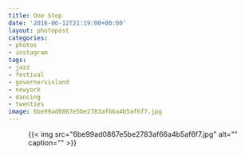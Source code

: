 ```yaml
---
title: One Step
date: '2016-06-12T21:19:00+00:00'
layout: photopost
categories:
- photos
- instagram
tags:
- jazz
- festival
- governersisland
- newyork
- dancing
- twenties
image: 6be99ad0867e5be2783af66a4b5af6f7.jpg
---
```


<figure class="photo photo--square">
  {{< img src="6be99ad0867e5be2783af66a4b5af6f7.jpg" alt="" caption="" >}}

</figure>




